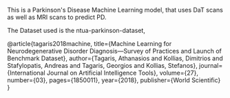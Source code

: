 This is a Parkinson's Disease Machine Learning model, that uses DaT scans as well as MRI scans to predict PD. 

The Dataset used is the ntua-parkinson-dataset,

@article{tagaris2018machine,
title={Machine Learning for Neurodegenerative Disorder
Diagnosis—Survey of Practices and Launch of Benchmark Dataset},
author={Tagaris, Athanasios and Kollias, Dimitrios and Stafylopatis, Andreas and Tagaris, Georgios and Kollias, Stefanos},
journal={International Journal on Artificial Intelligence Tools},
volume={27},
number={03},
pages={1850011},
year={2018},
publisher={World Scientific} }
